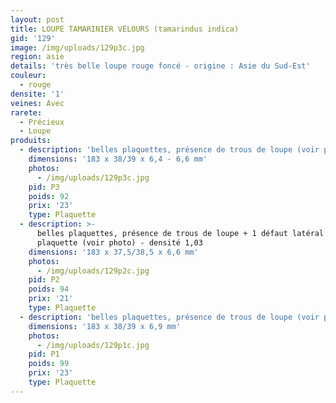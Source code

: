 ```yaml
---
layout: post
title: LOUPE TAMARINIER VELOURS (tamarindus indica)
gid: '129'
image: /img/uploads/129p3c.jpg
region: asie
details: 'très belle loupe rouge foncé - origine : Asie du Sud-Est'
couleur:
  - rouge
densite: '1'
veines: Avec
rarete:
  - Précieux
  - Loupe
produits:
  - description: 'belles plaquettes, présence de trous de loupe (voir photo) - densité 1,01'
    dimensions: '183 x 38/39 x 6,4 - 6,6 mm'
    photos:
      - /img/uploads/129p3c.jpg
    pid: P3
    poids: 92
    prix: '23'
    type: Plaquette
  - description: >-
      belles plaquettes, présence de trous de loupe + 1 défaut latéral sur 1
      plaquette (voir photo) - densité 1,03
    dimensions: '183 x 37,5/38,5 x 6,6 mm'
    photos:
      - /img/uploads/129p2c.jpg
    pid: P2
    poids: 94
    prix: '21'
    type: Plaquette
  - description: 'belles plaquettes, présence de trous de loupe (voir photo) - densité 1,02'
    dimensions: '183 x 38/39 x 6,9 mm'
    photos:
      - /img/uploads/129p1c.jpg
    pid: P1
    poids: 99
    prix: '23'
    type: Plaquette
---
```


